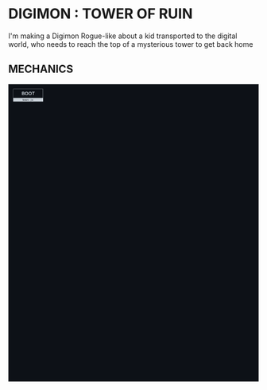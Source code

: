# DIGIMON : TOWER OF RUIN
I'm making a Digimon Rogue-like about a kid transported to the digital world, who needs to reach the top of a mysterious tower to get back home

## MECHANICS

![](docs/root.png)